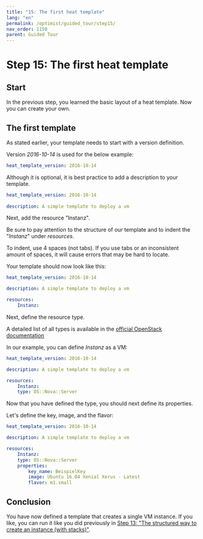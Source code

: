 ```yaml
---
title: "15: The first heat template"
lang: "en"
permalink: /optimist/guided_tour/step15/
nav_order: 1150
parent: Guided Tour
---
```


# Step 15: The first heat template

## Start

In the previous step, you learned the basic layout of a heat template. Now you can create your own.

## The first template

As stated earlier, your template needs to start with a version definition.

Version *2016-10-14* is used for the below example:

```yaml
heat_template_version: 2016-10-14
```

Although it is optional, it is best practice to add a description to your template.

```yaml
heat_template_version: 2016-10-14
 
description: A simple template to deploy a vm
```

Next, add the resource "Instanz".

Be sure to pay attention to the structure of our template and to
indent the "*Instanz*" under *resources*.

To indent, use 4 spaces (not tabs). If you use tabs or an
inconsistent amount of spaces, it will cause errors that may be hard to locate.

Your template should now look like this:

```yaml
heat_template_version: 2016-10-14

description: A simple template to deploy a vm

resources:
    Instanz:
```

Next, define the resource type.

A detailed list of all types is available in the [official OpenStack
documentation](https://docs.openstack.org/developer/heat/template_guide/openstack.html)

In our example, you can define *Instanz* as a VM:

```yaml
heat_template_version: 2016-10-14

description: A simple template to deploy a vm

resources:
    Instanz:
    type: OS::Nova::Server
```

Now that you have defined the type, you should next define its properties.

Let's define the key, image, and the flavor:

```yaml
heat_template_version: 2016-10-14

description: A simple template to deploy a vm

resources:
    Instanz:
    type: OS::Nova::Server
    properties:
        key_name: BeispielKey
        image: Ubuntu 16.04 Xenial Xerus - Latest
        flavor: m1.small
```

## Conclusion

You have now defined a template that creates a single VM instance. If you like, you can run it like you did previously in [Step 13: "The structured way to create an instance (with stacks)"](/optimist/guided_tour/step13/).
